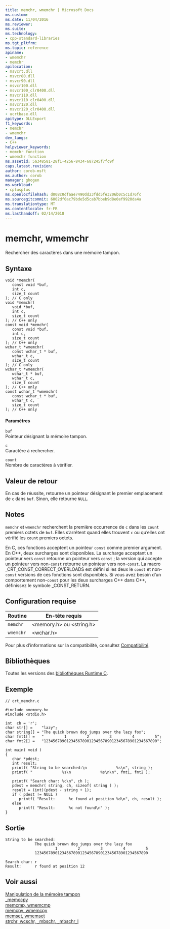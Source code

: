```yaml
---
title: memchr, wmemchr | Microsoft Docs
ms.custom: 
ms.date: 11/04/2016
ms.reviewer: 
ms.suite: 
ms.technology:
- cpp-standard-libraries
ms.tgt_pltfrm: 
ms.topic: reference
apiname:
- wmemchr
- memchr
apilocation:
- msvcrt.dll
- msvcr80.dll
- msvcr90.dll
- msvcr100.dll
- msvcr100_clr0400.dll
- msvcr110.dll
- msvcr110_clr0400.dll
- msvcr120.dll
- msvcr120_clr0400.dll
- ucrtbase.dll
apitype: DLLExport
f1_keywords:
- memchr
- wmemchr
dev_langs:
- C++
helpviewer_keywords:
- memchr function
- wmemchr function
ms.assetid: 5a348581-28f1-4256-8434-687245f7fc9f
caps.latest.revision: 
author: corob-msft
ms.author: corob
manager: ghogen
ms.workload:
- cplusplus
ms.openlocfilehash: d008c0dfaae7490dd23fdd5fe3206b0c5c1d76fc
ms.sourcegitcommit: 6002df0ac79bde5d5cab7bbeb9d8e0ef9920da4a
ms.translationtype: MT
ms.contentlocale: fr-FR
ms.lasthandoff: 02/14/2018
---
```

# <a name="memchr-wmemchr"></a>memchr, wmemchr
Rechercher des caractères dans une mémoire tampon.  
  
## <a name="syntax"></a>Syntaxe  
  
```  
void *memchr(  
   const void *buf,  
   int c,  
   size_t count  
); // C only  
void *memchr(  
   void *buf,  
   int c,  
   size_t count  
); // C++ only  
const void *memchr(  
   const void *buf,  
   int c,  
   size_t count  
); // C++ only  
wchar_t *wmemchr(  
   const wchar_t * buf,   
   wchar_t c,  
   size_t count  
); // C only  
wchar_t *wmemchr(  
   wchar_t * buf,   
   wchar_t c,  
   size_t count  
); // C++ only  
const wchar_t *wmemchr(  
   const wchar_t * buf,   
   wchar_t c,  
   size_t count  
); // C++ only  
```  
  
#### <a name="parameters"></a>Paramètres  
 `buf`  
 Pointeur désignant la mémoire tampon.  
  
 `c`  
 Caractère à rechercher.  
  
 `count`  
 Nombre de caractères à vérifier.  
  
## <a name="return-value"></a>Valeur de retour  
 En cas de réussite, retourne un pointeur désignant le premier emplacement de `c` dans `buf`. Sinon, elle retourne `NULL`.  
  
## <a name="remarks"></a>Notes  
 `memchr` et `wmemchr` recherchent la première occurrence de `c` dans les `count` premiers octets de `buf`. Elles s’arrêtent quand elles trouvent `c` ou qu’elles ont vérifié les `count` premiers octets.  
  
 En C, ces fonctions acceptent un pointeur `const` comme premier argument. En C++, deux surcharges sont disponibles. La surcharge acceptant un pointeur vers `const` retourne un pointeur vers `const` ; la version qui accepte un pointeur vers non-`const` retourne un pointeur vers non-`const`. La macro _CRT_CONST_CORRECT_OVERLOADS est défini si les deux le `const` et non-`const` versions de ces fonctions sont disponibles. Si vous avez besoin d’un comportement non-`const` pour les deux surcharges C++ dans C++, définissez le symbole _CONST_RETURN.  
  
## <a name="requirements"></a>Configuration requise  
  
|Routine|En-tête requis|  
|-------------|---------------------|  
|`memchr`|\<memory.h> ou \<string.h>|  
|`wmemchr`|\<wchar.h>|  
  
 Pour plus d’informations sur la compatibilité, consultez [Compatibilité](../../c-runtime-library/compatibility.md).  
  
## <a name="libraries"></a>Bibliothèques  
 Toutes les versions des [bibliothèques Runtime C](../../c-runtime-library/crt-library-features.md).  
  
## <a name="example"></a>Exemple  
  
```  
// crt_memchr.c  
  
#include <memory.h>  
#include <stdio.h>  
  
int  ch = 'r';  
char str[] =    "lazy";  
char string[] = "The quick brown dog jumps over the lazy fox";  
char fmt1[] =   "         1         2         3         4         5";  
char fmt2[] =   "12345678901234567890123456789012345678901234567890";  
  
int main( void )  
{  
   char *pdest;  
   int result;  
   printf( "String to be searched:\n             %s\n", string );  
   printf( "             %s\n             %s\n\n", fmt1, fmt2 );  
  
   printf( "Search char: %c\n", ch );  
   pdest = memchr( string, ch, sizeof( string ) );  
   result = (int)(pdest - string + 1);  
   if ( pdest != NULL )  
      printf( "Result:      %c found at position %d\n", ch, result );  
   else  
      printf( "Result:      %c not found\n" );  
}  
```  
  
## <a name="output"></a>Sortie  
  
```  
String to be searched:  
             The quick brown dog jumps over the lazy fox  
                      1         2         3         4         5  
             12345678901234567890123456789012345678901234567890  
  
Search char: r  
Result:      r found at position 12  
```  
  
## <a name="see-also"></a>Voir aussi  
 [Manipulation de la mémoire tampon](../../c-runtime-library/buffer-manipulation.md)   
 [_memccpy](../../c-runtime-library/reference/memccpy.md)   
 [memcmp, wmemcmp](../../c-runtime-library/reference/memcmp-wmemcmp.md)   
 [memcpy, wmemcpy](../../c-runtime-library/reference/memcpy-wmemcpy.md)   
 [memset, wmemset](../../c-runtime-library/reference/memset-wmemset.md)   
 [strchr, wcschr, _mbschr, _mbschr_l](../../c-runtime-library/reference/strchr-wcschr-mbschr-mbschr-l.md)